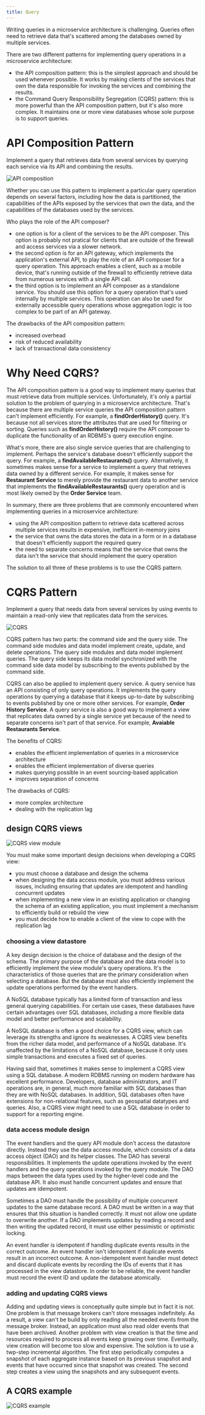 ```yaml
---
title: Query
---
```


Writing queries in a microservice architecture is challenging. Queries often need to retrieve data that's scattered among the databases owned by multiple services.

There are two different patterns for implementing query operations in a microservice architecture:
- the API composition pattern: this is the simplest approach and should be used whenever possible. It works by making clients of the services that own the data responsible for invoking the services and combining the results.
- the Command Query Responsibility Segregation (CQRS) pattern: this is more powerful than the API composition pattern, but it's also more complex. It maintains one or more view databases whose sole purpose is to support queries.

# API Composition Pattern
Implement a query that retrieves data from several services by querying each service via its API and combining the results.

![API composition](/assets/images/microservices_patterns/query-api-composition.jpeg)

Whether you can use this pattern to implement a particular query operation depends on several factors, including how the data is partitioned, the capabilities of the APIs exposed by the services that own the data, and the capabilities of the databases used by the services.

Who plays the role of the API composer?
- one option is for a client of the services to be the API composer. This option is probably not pratical for clients that are outside of the firewall and access services via a slower network.
- the second option is for an API gateway, which implements the application's external API, to play the role of an API composer for a query operation. This approach enables a client, such as a mobile device, that's running outside of the firewall to efficiently retrieve data from numerous services with a single API call.
- the third option is to implement an API composer as a standalone service. You should use this option for a query operation that's used internally by multiple services. This operation can also be used for externally accessible query operations whose aggregation logic is too complex to be part of an API gateway.

The drawbacks of the API composition pattern:
- increased overhead
- risk of reduced availability
- lack of transactional data consistency

# Why Need CQRS?
The API composition pattern is a good way to implement many queries that must retrieve data from multiple services. Unfortunately, it's only a partial solution to the problem of querying in a microservice architecture. That's because there are multiple service queries the API composition pattern can't implement efficiently. For example, a **findOrderHistory()** query. It's because not all services store the attributes that are used for filtering or sorting. Queries such as **findOrderHistory()** require the API composer to duplicate the functionality of an RDBMS's query execution engine.

What's more, there are also single service queries that are challenging to implement. Perhaps the service's database doesn't efficiently support the query. For example, a **findAvailableRestaurants()** query. Alternatively, it sometimes makes sense for a service to implement a query that retrieves data owned by a different service. For example, it makes sense for **Restaurant Service** to merely provide the restaurant data to another service that implements the **findAvailableRestaurants()** query operation and is most likely owned by the **Order Service** team.

In summary, there are three problems that are commonly encountered when implementing queries in a microservice architecture:
- using the API composition pattern to retrieve data scattered across multiple services results in expensive, inefficient in-memory joins
- the service that owns the data stores the data in a form or in a database that doesn't efficiently support the required query
- the need to separate concerns means that the service that owns the data isn't the service that should implement the query operation

The solution to all three of these problems is to use the CQRS pattern.

# CQRS Pattern
Implement a query that needs data from several services by using events to maintain a read-only view that replicates data from the services.

![CQRS](/assets/images/microservices_patterns/query-cqrs.jpeg)

CQRS pattern has two parts: the command side and the query side. The command side modules and data model implement create, update, and delete operations. The query side modules and data model implement queries. The query side keeps its data model synchronized with the command side data model by subscribing to the events published by the command side.

CQRS can also be applied to implement query service. A query service has an API consisting of only query operations. It implements the query operations by querying a database that it keeps up-to-date by subscribing to events published by one or more other services. For example, **Order History Service**. A query service is also a good way to implement a view that replicates data owned by a single service yet because of the need to separate concerns isn't part of that service. For example, **Avaiable Restaurants Service**.

The benefits of CQRS:
- enables the efficient implementation of queries in a microservice architecture
- enables the efficient implementation of diverse queries
- makes querying possible in an event sourcing-based application
- improves separation of concerns

The drawbacks of CQRS:
- more complex architecture
- dealing with the replication lag

## design CQRS views
![CQRS view module](/assets/images/microservices_patterns/query-cqrs-view-module.jpeg)

You must make some important design decisions when developing a CQRS view:
- you must choose a database and design the schema
- when designing the data access module, you must address various issues, including ensuring that updates are idempotent and handling concurrent updates
- when implementing a new view in an existing application or changing the schema of an existing application, you must implement a mechanism to efficiently build or rebuild the view
- you must decide how to enable a client of the view to cope with the replication lag

### choosing a view datastore
A key design decision is the choice of database and the design of the schema. The primary purpose of the database and the data model is to efficiently implement the view module's query operations. It's the characteristics of those queries that are the primary consideration when selecting a database. But the database must also efficiently implement the update operations performed by the event handlers.

A NoSQL database typically has a limited form of transaction and less general querying capabilities. For certain use cases, these databases have certain advantages over SQL databases, including a more flexible data model and better performance and scalability.

A NoSQL database is often a good choice for a CQRS view, which can leverage its strengths and ignore its weaknesses. A CQRS view benefits from the richer data model, and performance of a NoSQL database. It's unaffected by the limitations of a NoSQL database, because it only uses simple transactions and executes a fixed set of queries.

Having said that, sometimes it makes sense to implement a CQRS view using a SQL database. A modern RDBMS running on modern hardware has excellent performance. Developers, database administrators, and IT operations are, in general, much more familiar with SQL databases than they are with NoSQL databases. In addition, SQL databases often have extensions for non-relational features, such as geospatial datatypes and queries. Also, a CQRS view might need to use a SQL database in order to support for a reporting engine.

### data access module design
The event handlers and the query API module don't access the datastore directly. Instead they use the data access module, which consists of a data access object (DAO) and its helper classes. The DAO has several responsibilities. It implements the update operations invoked by the event handlers and the query operations invoked by the query module. The DAO maps between the data types used by the higher-level code and the database API. It also must handle concurrent updates and ensure that updates are idempotent.

Sometimes a DAO must handle the possibility of multiple concurrent updates to the same database record. A DAO must be written in a way that ensures that this situation is handled correctly. It must not allow one update to overwrite another. If a DAO implements updates by reading a record and then writing the updated record, it must use either pessimistic or optimistic locking.

An event handler is idempotent if handling duplicate events results in the correct outcome. An event handler isn't idempotent if duplicate events result in an incorrect outcome. A non-idempotent event handler must detect and discard duplicate events by recording the IDs of events that it has processed in the view datastore. In order to be reliable, the event handler must record the event ID and update the database atomically.

### adding and updating CQRS views
Adding and updating views is conceptually quite simple but in fact it is not. One problem is that message brokers can't store messages indefinitely. As a result, a view can't be build by only reading all the needed events from the message broker. Instead, an application must also read older events that have been archived. Another problem with view creation is that the time and resources required to process all events keep growing over time. Eventually, view creation will become too slow and expensive. The solution is to use a twp-step incremental algorithm. The first step periodically computes a snapshot of each aggregate instance based on its previous snapshot and events that have occurred since that snapshot was created. The second step creates a view using the snapshots and any subsequent events.

## A CQRS example
![CQRS example](/assets/images/microservices_patterns/query-cqrs-example.jpeg)